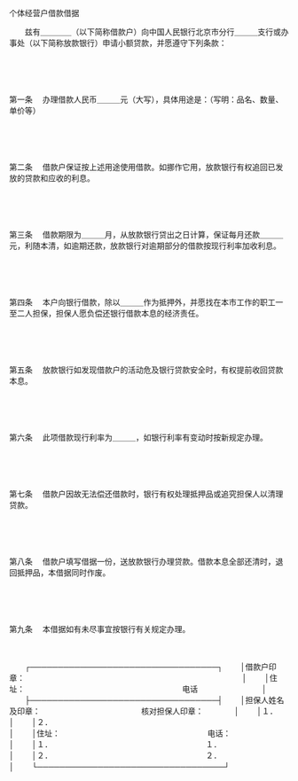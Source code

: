



个体经营户借款借据



 

　　兹有＿＿＿＿（以下简称借款户）向中国人民银行北京市分行＿＿＿支行或办事处（以下简称放款银行）申请小额贷款，并愿遵守下列条款：

　　

　　

第一条
　办理借款人民币＿＿＿元（大写），具体用途是：（写明：品名、数量、单价等）

　　

　　

第二条
　借款户保证按上述用途使用借款。如挪作它用，放款银行有权追回已发放的贷款和应收的利息。

　　

　　

第三条
　借款期限为＿＿＿月，从放款银行贷出之日计算，保证每月还款＿＿＿元，利随本清，如逾期还款，放款银行对逾期部分的借款按现行利率加收利息。

　　

　　

第四条
　本户向银行借款，除以＿＿＿作为抵押外，并愿找在本市工作的职工一至二人担保，担保人愿负偿还银行借款本息的经济责任。

　　

　　

第五条
　放款银行如发现借款户的活动危及银行贷款安全时，有权提前收回贷款本息。

　　

　　

第六条
　此项借款现行利率为＿＿＿，如银行利率有变动时按新规定办理。

　　

　　

第七条
　借款户因故无法偿还借款时，银行有权处理抵押品或追究担保人以清理贷款。

　　

　　

第八条
　借款户填写借据一份，送放款银行办理贷款。借款本息全部还清时，退回抵押品，本借据同时作废。

　　

　　

第九条
　本借据如有未尽事宜按银行有关规定办理。

　　


　　┌──────────────────────────────────┐
　　│借款户印章：　　　　　　　　　　　　　　　　　　　　　　　　　　　　│
　　│住址：　　　　　　　　　　　　　　　　　　　　 电话　　　　　　　　 │
　　├──────────────────────────────────┤
　　│担保人姓名及印章：　　　　　　　　　　　　　核对担保人印章：　　　　│
　　│１．　　　　　　　　　　　　　　　　　　　　　　　　　　　　　　　　│
　　│２．　　　　　　　　　　　　　　　　　　　　　　　　　　　　　　　　│
　　│住址：　　　　　　　　　　　　　　　　　　　电话：　　　　　　　　　│
　　│１．　　　　　　　　　　　　　　　　　　　　 １．　　　　　　　　　 │
　　│２．　　　　　　　　　　　　　　　　　　　　 ２．　　　　　　　　　 │
　　└──────────────────────────────────┘
　　


　　